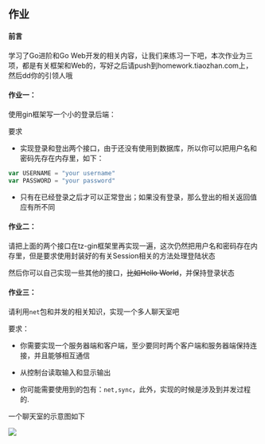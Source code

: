 ## 作业

#### 前言

学习了Go进阶和Go Web开发的相关内容，让我们来练习一下吧，本次作业为三项，都是有关框架和Web的，写好之后请push到homework.tiaozhan.com上，然后dd你的引领人哦

#### 作业一：

使用gin框架写一个小的登录后端：

要求

+ 实现登录和登出两个接口，由于还没有使用到数据库，所以你可以把用户名和密码先存在内存里，如下：

```go
var USERNAME = "your username"
var PASSWORD = "your password"
```

+ 只有在已经登录之后才可以正常登出；如果没有登录，那么登出的相关返回值应有所不同

#### 作业二：

请把上面的两个接口在tz-gin框架里再实现一遍，这次仍然把用户名和密码存在内存里，但是要求使用封装好的有关Session相关的方法处理登陆状态

然后你可以自己实现一些其他的接口，~~比如Hello World~~，并保持登录状态

#### 作业三：

请利用`net`包和并发的相关知识，实现一个多人聊天室吧

要求：

+ 你需要实现一个服务器端和客户端，至少要同时两个客户端和服务器端保持连接，并且能够相互通信

+ 从控制台读取输入和显示输出
+ 你可能需要使用到的包有：`net,sync`，此外，实现的时候是涉及到并发过程的.

一个聊天室的示意图如下

<img src="D:\Screenshots\aaa.png">